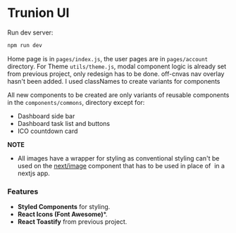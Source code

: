 # Trunion UI

Run dev server:

```bash
npm run dev
```

Home page is in `pages/index.js`, the user pages are in `pages/account` directory. For Theme `utils/theme.js`, modal component logic is already set from previous project, only redesign has to be done. off-cnvas nav overlay hasn't been added. I used classNames to create variants for components

All new components to be created are only variants of reusable components in the `components/commons`, directory except for:
- Dashboard side bar
- Dashboard task list and buttons
- ICO countdown card

**NOTE**
- All images have a wrapper for styling as conventional styling can't be used on the [next/image](https://nextjs.org/docs/api-reference/next/image) component that has to be used in place of <img> in a nextjs app.

### Features

- **Styled Components** for styling.
- **React Icons (Font Awesome)***.
- **React Toastify** from previous project.
